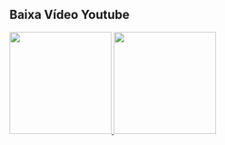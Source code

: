 <h2>Baixa Vídeo Youtube</h2>















<div>
<a href="https://github.com/seu-usuário-aqui">
<img loading="lazy" height="180em" src="https://github-readme-stats.vercel.app/api/top-langs/?username=Victorhxm&layout=compact&langs_count=7&theme=dracula"/>
<img loading="lazy" height="180em" src="https://github-readme-stats.vercel.app/api?username=Victorhxm&show_icons=true&theme=dracula&include_all_commits=true&count_private=true"/>
</div>
